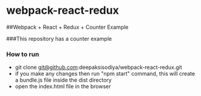 # webpack-react-redux

##Webpack + React + Redux + Counter Example

###This repository has a counter example

### How to run

* git clone git@github.com:deepaksisodiya/webpack-react-redux.git
* if you make any changes then run "npm start" command, this will create a bundle.js file inside the dist directory
* open the index.html file in the browser
